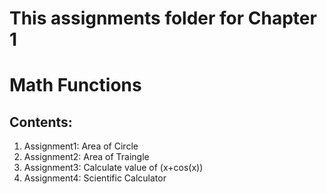 # This assignments folder for Chapter 1
# Math Functions
## Contents:
1. Assignment1: Area of Circle
2. Assignment2: Area of Traingle
3. Assignment3: Calculate value of (x+cos(x))
4. Assignment4: Scientific Calculator
